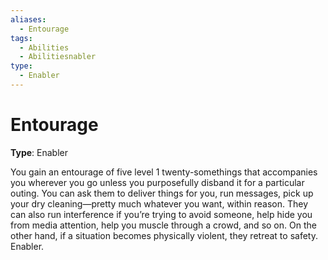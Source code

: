 ```yaml
---
aliases:
  - Entourage
tags:
  - Abilities
  - Abilitiesnabler
type:
  - Enabler
---
```


# Entourage

**Type**: Enabler

You gain an entourage of five level 1 twenty-somethings that accompanies you wherever you go unless you purposefully disband it for a particular outing. You can ask them to deliver things for you, run messages, pick up your dry cleaning—pretty much whatever you want, within reason. They can also run interference if you’re trying to avoid someone, help hide you from media attention, help you muscle through a crowd, and so on. On the other hand, if a situation becomes physically violent, they retreat to safety. Enabler.

